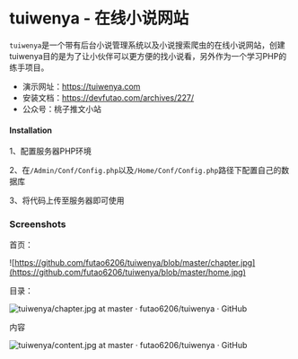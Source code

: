 # tuiwenya - 在线小说网站

`tuiwenya`是一个带有后台小说管理系统以及小说搜索爬虫的在线小说网站，创建tuiwenya目的是为了让小伙伴可以更方便的找小说看，另外作为一个学习PHP的练手项目。

- 演示网址：https://tuiwenya.com
- 安装文档：https://devfutao.com/archives/227/
- 公众号：桃子推文小站

#### Installation

1、配置服务器PHP环境

2、在`/Admin/Conf/Config.php`以及`/Home/Conf/Config.php`路径下配置自己的数据库

3、将代码上传至服务器即可使用

### Screenshots

首页：

![https://github.com/futao6206/tuiwenya/blob/master/chapter.jpg](https://github.com/futao6206/tuiwenya/blob/master/home.jpg)

目录：

![tuiwenya/chapter.jpg at master · futao6206/tuiwenya · GitHub](https://github.com/futao6206/tuiwenya/blob/master/chapter.jpg)

内容

![tuiwenya/content.jpg at master · futao6206/tuiwenya · GitHub](https://github.com/futao6206/tuiwenya/blob/master/content.jpg)
